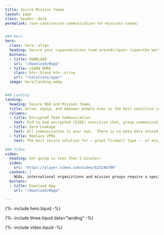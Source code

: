 ```yaml
---
title: Secure Mission Teams
layout: page
class: header--dark
permalink: /use-case/secure-communication-for-missions-teams/


### Hero
hero:
  class: hero--align
  heading: Secure your <span>missions team around</span> <span>the world</span>.
  buttons:
  - title: DOWNLOAD
    url: "/download/#app"
  - title: LEARN MORE
    class: btn--blank btn--arrow
    url: "/solutions/app/"
  image: hero/landing.webp


### Landing
landing:
  heading: Secure NGO and Mission Teams
  title: Serve, equip, and empower people even in the most sensitive countries around the world with the greatest level of security in an easy to use application. 
  columns:
  - title: Encrypted Team Communication
    text: End to end encrypted (E2EE) sensitive chat, group communication, file collaborations, information wiki, repositories and websites to protect your people and their contacts.  
  - title: Zero Leakage
    text: All communication is your own.  There is no meta data stored on users, not even a phone number, email, or IP address, which protects both uers and the network of contacts from being leaked.
  - title: Replace VPNs
    text: The most secure solution for – great firewall type –  of environments around the world to tunnel internet traffic by replacing traditional VPN IP addresses flagging content. 

### Video
video:
  heading: Get going in less than 2 minutes!
  video: 
    src: "https://player.vimeo.com/video/825246709"
  content: |
    NGOs, international organiztions and mission groups require a specialized security.  We get it, we've lived it for over half of our lives.  Our desire is to help protect your people, contacts and communication while supporting your purposes to bless people around the world. Traditional secure communication solutions, like VPNs, are costly to setup and maintain. Modern cloud storage solutions don't have the level of security and privacy required. If you need a solution for even the most sensitive enviroments to chat, share files and engage people, please get in contact with us, Diode Drive may be the perfect solution.
  buttons:
  - title: Download App
    url: "/download/#app"

---
```


{%- include hero.liquid -%}

{%- include three.liquid data="landing" -%}

{%- include video.liquid -%}
